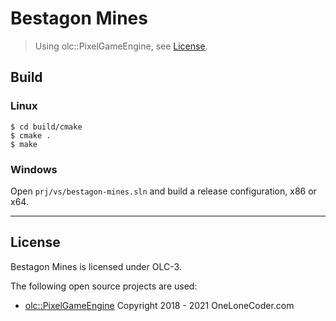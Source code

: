 # Bestagon Mines

> Using olc::PixelGameEngine, see [License](#license).



## Build

### Linux
```
$ cd build/cmake
$ cmake .
$ make
```

### Windows
Open `prj/vs/bestagon-mines.sln` and build a release configuration, x86 or x64.



---

## License

Bestagon Mines is licensed under OLC-3.

The following open source projects are used:

 - [olc::PixelGameEngine](https://github.com/OneLoneCoder/olcPixelGameEngine) Copyright 2018 - 2021 OneLoneCoder.com
